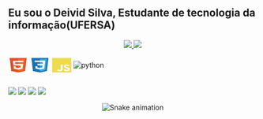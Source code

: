 ##  Eu sou o Deivid Silva, Estudante de tecnologia da informação(UFERSA)
</div>

<div align="center">
  <a href="https://github.com/deivsilv">
    <img height="150em" src="https://github-readme-stats.vercel.app/api?username=deivsilv&count_private=true&include_all_commits=true&show_icons=true&theme=dracula&hide_border=false&show_owner=true"/>
    <img height="150em" src="https://github-readme-stats.vercel.app/api/top-langs/?username=deivsilv&theme=dracula&hide_border=false&&layout=compact"/>
   
  </a>
</div>

<div style="display: inline_block"><br>
       <img align="center" alt="Rafa-HTML" height="30" width="40" 
           src="https://raw.githubusercontent.com/devicons/devicon/master/icons/html5/html5-original.svg">
       <img align="center" alt="Rafa-CSS" height="30" width="40" 
           src="https://raw.githubusercontent.com/devicons/devicon/master/icons/css3/css3-original.svg">
    <img align="center" alt="Js" height="30" width="40" src="https://raw.githubusercontent.com/devicons/devicon/master/icons/javascript/javascript-plain.svg">
    <img align="center" alt="python" height="30" widht="40"
    src=https://www.svgrepo.com/svg/376344/python
</div>

  ##
 
<div> 
  <a href="https://instagram.com/deiv.silv" target="_blank"><img src="https://img.shields.io/badge/-Instagram-%23E4405F?style=for-the-badge&logo=instagram&logoColor=white" target="_blank"></a>
 	<a href="https://www.twitch.tv/deivu_66" target="_blank"><img src="https://img.shields.io/badge/Twitch-9146FF?style=for-the-badge&logo=twitch&logoColor=white" target="_blank"></a>
  <a href="https://discord.gg/deivboy #9389" target="_blank"><img src="https://img.shields.io/badge/Discord-7289DA?style=for-the-badge&logo=discord&logoColor=white" target="_blank"></a> 
  <a href = "mailto: warsdvd@gmail.com"><img src="https://img.shields.io/badge/-Gmail-%23333?style=for-the-badge&logo=gmail&logoColor=white" target="_blank"></a>
</div>

<div align="center">

  ![Snake animation](https://github.com/danielbped/danielbped/blob/output/github-contribution-grid-snake.svg)
  
</div>
